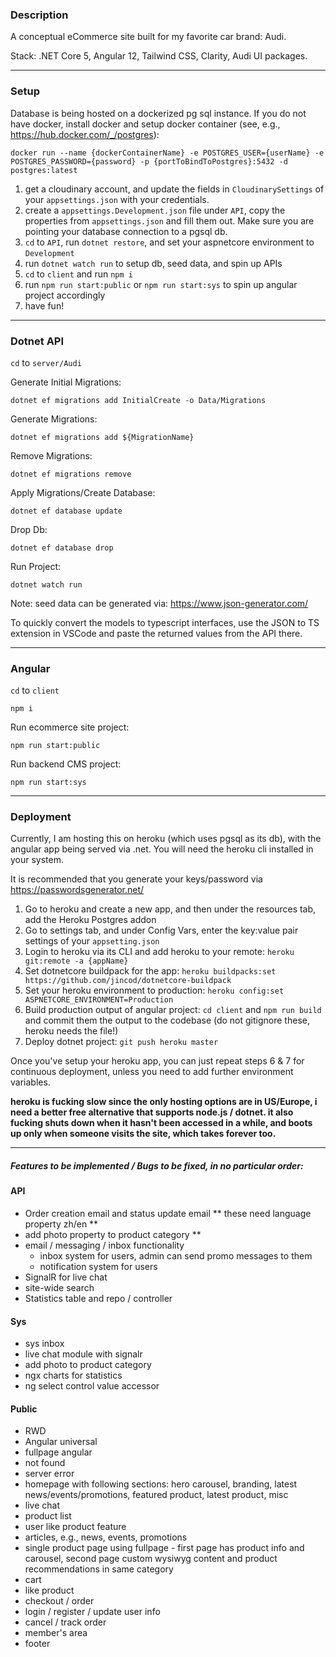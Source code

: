 ### Description

A conceptual eCommerce site built for my favorite car brand: Audi.

Stack: .NET Core 5, Angular 12, Tailwind CSS, Clarity, Audi UI packages.

---

### Setup

Database is being hosted on a dockerized pg sql instance. If you do not have docker, install docker and setup docker container (see, e.g., https://hub.docker.com/_/postgres):

`docker run --name {dockerContainerName} -e POSTGRES_USER={userName} -e POSTGRES_PASSWORD={password} -p {portToBindToPostgres}:5432 -d postgres:latest`

1. get a cloudinary account, and update the fields in `CloudinarySettings` of your `appsettings.json` with your credentials.
2. create a `appsettings.Development.json` file under `API`, copy the properties from `appsettings.json` and fill them out. Make sure you are pointing your database connection to a pgsql db.
3. `cd` to `API`, run `dotnet restore`, and set your aspnetcore environment to `Development`
4. run `dotnet watch run` to setup db, seed data, and spin up APIs
5. `cd` to `client` and run `npm i`
6. run `npm run start:public` or `npm run start:sys` to spin up angular project accordingly
7. have fun!

---

### Dotnet API

`cd` to `server/Audi`

Generate Initial Migrations:

`dotnet ef migrations add InitialCreate -o Data/Migrations`

Generate Migrations:

`dotnet ef migrations add ${MigrationName}`

Remove Migrations:

`dotnet ef migrations remove`

Apply Migrations/Create Database:

`dotnet ef database update`

Drop Db:

`dotnet ef database drop`

Run Project:

`dotnet watch run`

Note: seed data can be generated via: https://www.json-generator.com/

To quickly convert the models to typescript interfaces, use the JSON to TS extension in VSCode and paste the returned values from the API there.

---

### Angular

`cd` to `client`

`npm i`

Run ecommerce site project:

`npm run start:public`

Run backend CMS project:

`npm run start:sys`

---

### Deployment

Currently, I am hosting this on heroku (which uses pgsql as its db), with the angular app being served via .net. You will need the heroku cli installed in your system.

It is recommended that you generate your keys/password via https://passwordsgenerator.net/

1. Go to heroku and create a new app, and then under the resources tab, add the Heroku Postgres addon
2. Go to settings tab, and under Config Vars, enter the key:value pair settings of your `appsetting.json`
3. Login to heroku via its CLI and add heroku to your remote: `heroku git:remote -a {appName}`
4. Set dotnetcore buildpack for the app: `heroku buildpacks:set https://github.com/jincod/dotnetcore-buildpack`
5. Set your heroku environment to production: `heroku config:set ASPNETCORE_ENVIRONMENT=Production`
6. Build production output of angular project: `cd client` and `npm run build` and commit them the output to the codebase (do not gitignore these, heroku needs the file!)
7. Deploy dotnet project: `git push heroku master`

Once you've setup your heroku app, you can just repeat steps 6 & 7 for continuous deployment, unless you need to add further environment variables.

**heroku is fucking slow since the only hosting options are in US/Europe, i need a better free alternative that supports node.js / dotnet.
it also fucking shuts down when it hasn't been accessed in a while, and boots up only when someone visits the site, which takes forever too.**

---
##### Features to be implemented / Bugs to be fixed, in no particular order:

#### API

- Order creation email and status update email
** these need language property zh/en **
- add photo property to product category
**
- email / messaging / inbox functionality
  - inbox system for users, admin can send promo messages to them
  - notification system for users
- SignalR for live chat
- site-wide search
- Statistics table and repo / controller

#### Sys

- sys inbox
- live chat module with signalr
- add photo to product category
- ngx charts for statistics
- ng select control value accessor

#### Public

- RWD
- Angular universal
- fullpage angular
- not found
- server error
- homepage with following sections: hero carousel, branding, latest news/events/promotions, featured product, latest product, misc
- live chat
- product list
- user like product feature
- articles, e.g., news, events, promotions
- single product page using fullpage - first page has product info and carousel, second page custom wysiwyg content and product recommendations in same category
- cart
- like product
- checkout / order
- login / register / update user info
- cancel / track order
- member's area
- footer